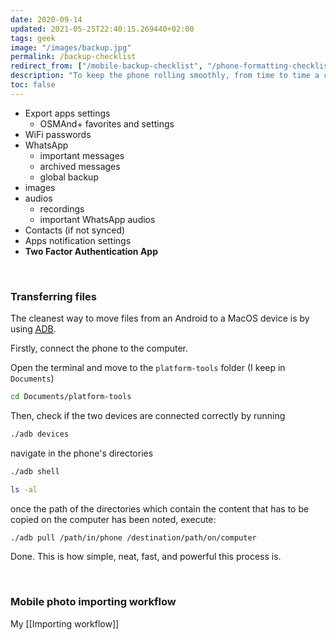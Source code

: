 ```yaml
---
date: 2020-09-14
updated: 2021-05-25T22:40:15.269440+02:00
tags: geek
image: "/images/backup.jpg"
permalink: /backup-checklist
redirect_from: ["/mobile-backup-checklist", "/phone-formatting-checklist", "/mobile-formatting", "/phone-backup-checklist", "/phone-backup-checklist", "/phone-backup", "/mobile-backup", "/adb-file-transfer", "/android-file-transfer", "/macos-backup", "/formatting-checklist"]
description: "To keep the phone rolling smoothly, from time to time a classic data backup and factory reset are necessary, but it’s important not to forget what to save before hitting the red button. These are my checklist and importing workflow."
toc: false
---
```

- Export apps settings
	- OSMAnd+ favorites and settings
- WiFi passwords
- WhatsApp
	- important messages
	- archived messages
	- global backup
- images
- audios
	- recordings
	- important WhatsApp audios
- Contacts (if not synced)
- Apps notification settings
- **Two Factor Authentication App**

<br>

### Transferring files

The cleanest way to move files from an Android to a MacOS device is by using [<abbr title="Android Debug Bridge">ADB</abbr>](http://developer.android.com/tools/help/adb.html).

Firstly, connect the phone to the computer.

Open the terminal and move to the `platform-tools` folder (I keep in `Documents`)

```sh
cd Documents/platform-tools
```

Then, check if the two devices are connected correctly by running

```sh
./adb devices
```

navigate in the phone's directories
```sh
./adb shell

ls -al
```

once the path of the directories which contain the content that has to be copied on the computer has been noted, execute:

```sh
./adb pull /path/in/phone /destination/path/on/computer
```

Done. This is how simple, neat, fast, and powerful this process is.

<br>

### Mobile photo importing workflow

My [[Importing workflow]]